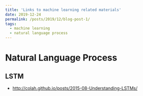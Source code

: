 ```yaml
---
title: 'Links to machine learning related materials'
date: 2019-12-24
permalink: /posts/2019/12/blog-post-1/
tags:
  - machine learning
  - natural language process
---
```


Natural Language Process
======

LSTM
------
* http://colah.github.io/posts/2015-08-Understanding-LSTMs/
